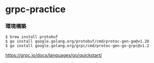 # grpc-practice

### 環境構築

```
$ brew install protobuf
$ go install google.golang.org/protobuf/cmd/protoc-gen-go@v1.28
$ go install google.golang.org/grpc/cmd/protoc-gen-go-grpc@v1.2

```

https://grpc.io/docs/languages/go/quickstart/
